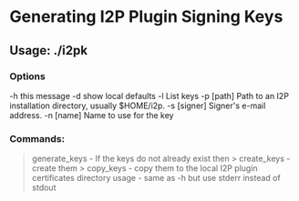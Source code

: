 # Generating I2P Plugin Signing Keys

## Usage: ./i2pk

### Options
  -h this message
  -d show local defaults
  -l List keys
  -p [path] Path to an I2P installation directory, usually $HOME/i2p.
  -s [signer] Signer's e-mail address.
  -n [name] Name to use for the key

### Commands:
   > generate_keys - If the keys do not already exist then
      > create_keys - create them
      > copy_keys - copy them to the local I2P plugin certificates directory
   > usage - same as -h but use stderr instead of stdout

